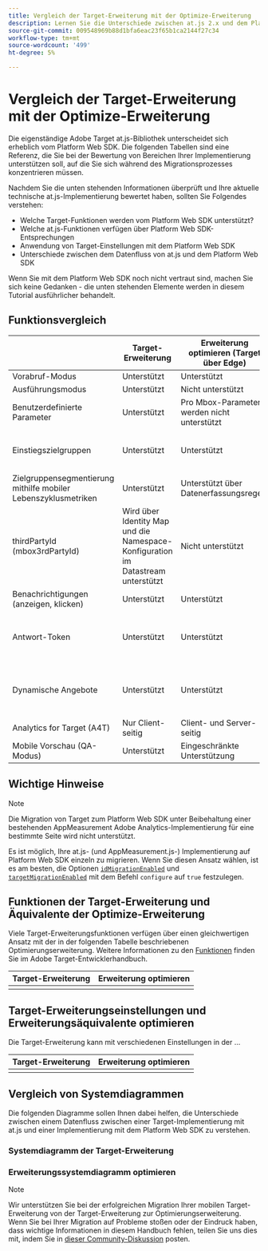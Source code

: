 ```yaml
---
title: Vergleich der Target-Erweiterung mit der Optimize-Erweiterung
description: Lernen Sie die Unterschiede zwischen at.js 2.x und dem Platform Web SDK kennen, einschließlich Funktionen, Einstellungen und Datenfluss.
source-git-commit: 009548969b88d1bfa6eac23f65b1ca2144f27c34
workflow-type: tm+mt
source-wordcount: '499'
ht-degree: 5%

---
```


# Vergleich der Target-Erweiterung mit der Optimize-Erweiterung

Die eigenständige Adobe Target at.js-Bibliothek unterscheidet sich erheblich vom Platform Web SDK. Die folgenden Tabellen sind eine Referenz, die Sie bei der Bewertung von Bereichen Ihrer Implementierung unterstützen soll, auf die Sie sich während des Migrationsprozesses konzentrieren müssen.

Nachdem Sie die unten stehenden Informationen überprüft und Ihre aktuelle technische at.js-Implementierung bewertet haben, sollten Sie Folgendes verstehen:

- Welche Target-Funktionen werden vom Platform Web SDK unterstützt?
- Welche at.js-Funktionen verfügen über Platform Web SDK-Entsprechungen
- Anwendung von Target-Einstellungen mit dem Platform Web SDK
- Unterschiede zwischen dem Datenfluss von at.js und dem Platform Web SDK

Wenn Sie mit dem Platform Web SDK noch nicht vertraut sind, machen Sie sich keine Gedanken - die unten stehenden Elemente werden in diesem Tutorial ausführlicher behandelt.

## Funktionsvergleich

| | Target-Erweiterung | Erweiterung optimieren (Target über Edge) | AJO Code-basierte Erlebnisse (Messaging SDK) |
|---|---|---|---|
| Vorabruf-Modus | Unterstützt | Unterstützt | Unterstützt |
| Ausführungsmodus | Unterstützt | Nicht unterstützt | Nicht unterstützt |
| Benutzerdefinierte Parameter | Unterstützt | Pro Mbox-Parameter werden nicht unterstützt | Nicht unterstützt |
| Einstiegszielgruppen | Unterstützt | Unterstützt | Unterstützt über Campaign-Audience- und Experiment-Holdout-Einstellung |
| Zielgruppensegmentierung mithilfe mobiler Lebenszyklusmetriken | Unterstützt | Unterstützt über Datenerfassungsregeln | Erlebnis-Targeting wird derzeit nicht unterstützt |
| thirdPartyId (mbox3rdPartyId) | Wird über Identity Map und die Namespace-Konfiguration im Datastream unterstützt | Nicht unterstützt |
| Benachrichtigungen (anzeigen, klicken) | Unterstützt | Unterstützt | Unterstützt |
| Antwort-Token | Unterstützt | Unterstützt | Keine Entsprechung für die Rückgabe von Campaign-spezifischen Metadaten außerhalb des Inhalts |
| Dynamische Angebote | Unterstützt | Unterstützt | Profil- und Entscheidungselement-bezogenes Token-Rendering im Inhalt wird unterstützt |
| Analytics for Target (A4T) | Nur Client-seitig | Client- und Server-seitig | Nicht unterstützt |
| Mobile Vorschau (QA-Modus) | Unterstützt | Eingeschränkte Unterstützung | Bearbeitung läuft |



## Wichtige Hinweise

>[!NOTE]
>
>Die Migration von Target zum Platform Web SDK unter Beibehaltung einer bestehenden AppMeasurement Adobe Analytics-Implementierung für eine bestimmte Seite wird nicht unterstützt.
>
> Es ist möglich, Ihre at.js- (und AppMeasurement.js-) Implementierung auf Platform Web SDK einzeln zu migrieren. Wenn Sie diesen Ansatz wählen, ist es am besten, die Optionen [`idMigrationEnabled`](https://experienceleague.adobe.com/docs/experience-platform/edge/fundamentals/configuring-the-sdk.html#id-migration-enabled) und [`targetMigrationEnabled`](https://experienceleague.adobe.com/docs/experience-platform/edge/fundamentals/configuring-the-sdk.html#targetMigrationEnabled) mit dem Befehl `configure` auf `true` festzulegen.

## Funktionen der Target-Erweiterung und Äquivalente der Optimize-Erweiterung

Viele Target-Erweiterungsfunktionen verfügen über einen gleichwertigen Ansatz mit der in der folgenden Tabelle beschriebenen Optimierungserweiterung. Weitere Informationen zu den [Funktionen](https://developer.adobe.com/target/implement/client-side/atjs/atjs-functions/atjs-functions/) finden Sie im Adobe Target-Entwicklerhandbuch.

| Target-Erweiterung | Erweiterung optimieren |
| --- | --- | 
| |  |

## Target-Erweiterungseinstellungen und Erweiterungsäquivalente optimieren

Die Target-Erweiterung kann mit verschiedenen Einstellungen in der ...

| Target-Erweiterung | Erweiterung optimieren |
| --- | --- | 
| |  |


## Vergleich von Systemdiagrammen

Die folgenden Diagramme sollen Ihnen dabei helfen, die Unterschiede zwischen einem Datenfluss zwischen einer Target-Implementierung mit at.js und einer Implementierung mit dem Platform Web SDK zu verstehen.

### Systemdiagramm der Target-Erweiterung



### Erweiterungssystemdiagramm optimieren




>[!NOTE]
>
>Wir unterstützen Sie bei der erfolgreichen Migration Ihrer mobilen Target-Erweiterung von der Target-Erweiterung zur Optimierungserweiterung. Wenn Sie bei Ihrer Migration auf Probleme stoßen oder der Eindruck haben, dass wichtige Informationen in diesem Handbuch fehlen, teilen Sie uns dies mit, indem Sie in [dieser Community-Diskussion](https://experienceleaguecommunities.adobe.com/t5/adobe-experience-platform-data/tutorial-discussion-migrate-target-from-at-js-to-web-sdk/m-p/575587#M463) posten.
